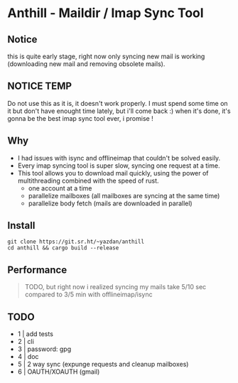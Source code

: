 # Anthill - Maildir / Imap Sync Tool

## Notice

this is quite early stage, right now only syncing new mail is working (downloading new mail and removing obsolete mails).

## NOTICE TEMP

Do not use this as it is, it doesn't work properly. I must spend some time on it but don't have enought time lately, but i'll come back :) when it's done, it's gonna be the best imap sync tool ever, i promise !

## Why

- I had issues with isync and offlineimap that couldn't be solved easily.
- Every imap syncing tool is super slow, syncing one request at a time.
- This tool allows you to download mail quickly, using the power of multithreading combined with the speed of rust.
    - one account at a time
    - parallelize mailboxes (all mailboxes are syncing at the same time)
    - parallelize body fetch (mails are downloaded in parallel)

## Install

```
git clone https://git.sr.ht/~yazdan/anthill
cd anthill && cargo build --release
```

## Performance

> TODO, but right now i realized syncing my mails take 5/10 sec compared to 3/5 min with offlineimap/isync

## TODO

- 1 | add tests
- 2 | cli
- 3 | password: gpg
- 4 | doc
- 5 | 2 way sync (expunge requests and cleanup mailboxes)
- 6 | OAUTH/XOAUTH (gmail)
